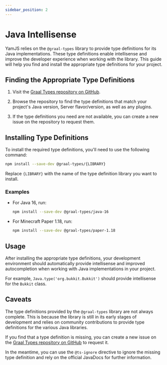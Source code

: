 ```yaml
---
sidebar_position: 2
---
```


# Java Intellisense

YamJS relies on the `@graal-types` library to provide type definitions for its Java implementations. These type definitions enable intellisense and improve the developer experience when working with the library. This guide will help you find and install the appropriate type definitions for your project.

## Finding the Appropriate Type Definitions

1. Visit the [Graal Types repository on GitHub](https://github.com/graal-types/graal-types).

2. Browse the repository to find the type definitions that match your project's Java version, Server flavor/version, as well as any plugins.

3. If the type definitions you need are not available, you can create a new issue on the repository to request them.

## Installing Type Definitions

To install the required type definitions, you'll need to use the following command:

```sh
npm install --save-dev @graal-types/{LIBRARY}
```

Replace `{LIBRARY}` with the name of the type definition library you want to install.

### Examples

- For Java 16, run:

  ```sh
  npm install --save-dev @graal-types/java-16
  ```

- For Minecraft Paper 1.18, run:

  ```sh
  npm install --save-dev @graal-types/paper-1.18
  ```

## Usage

After installing the appropriate type definitions, your development environment should automatically provide intellisense and improved autocompletion when working with Java implementations in your project.

For example, `Java.type('org.bukkit.Bukkit')` should provide intellisense for the `Bukkit` class.

## Caveats

The type definitions provided by the `@graal-types` library are not always complete. This is because the library is still in its early stages of development and relies on community contributions to provide type definitions for the various Java libraries.

If you find that a type definition is missing, you can create a new issue on the [Graal Types repository on GitHub](https://github.com/graal-types/graal-types) to request it.

In the meantime, you can use the `@ts-ignore` directive to ignore the missing type definition and rely on the official JavaDocs for further information.
